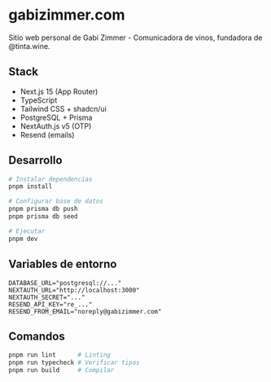 # gabizimmer.com

Sitio web personal de Gabi Zimmer - Comunicadora de vinos, fundadora de @tinta.wine.

## Stack

- Next.js 15 (App Router)
- TypeScript
- Tailwind CSS + shadcn/ui
- PostgreSQL + Prisma
- NextAuth.js v5 (OTP)
- Resend (emails)

## Desarrollo

```bash
# Instalar dependencias
pnpm install

# Configurar base de datos
pnpm prisma db push
pnpm prisma db seed

# Ejecutar
pnpm dev
```

## Variables de entorno

```env
DATABASE_URL="postgresql://..."
NEXTAUTH_URL="http://localhost:3000"
NEXTAUTH_SECRET="..."
RESEND_API_KEY="re_..."
RESEND_FROM_EMAIL="noreply@gabizimmer.com"
```

## Comandos

```bash
pnpm run lint      # Linting
pnpm run typecheck # Verificar tipos
pnpm run build     # Compilar
```

